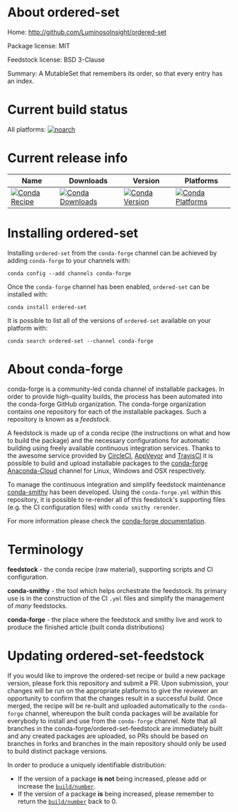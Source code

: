 About ordered-set
=================

Home: http://github.com/LuminosoInsight/ordered-set

Package license: MIT

Feedstock license: BSD 3-Clause

Summary: A MutableSet that remembers its order, so that every entry has an index.



Current build status
====================

All platforms:
[![noarch](https://img.shields.io/circleci/project/github/conda-forge/ordered-set-feedstock/master.svg?label=noarch)](https://circleci.com/gh/conda-forge/ordered-set-feedstock)

Current release info
====================

| Name | Downloads | Version | Platforms |
| --- | --- | --- | --- |
| [![Conda Recipe](https://img.shields.io/badge/recipe-ordered--set-green.svg)](https://anaconda.org/conda-forge/ordered-set) | [![Conda Downloads](https://img.shields.io/conda/dn/conda-forge/ordered-set.svg)](https://anaconda.org/conda-forge/ordered-set) | [![Conda Version](https://img.shields.io/conda/vn/conda-forge/ordered-set.svg)](https://anaconda.org/conda-forge/ordered-set) | [![Conda Platforms](https://img.shields.io/conda/pn/conda-forge/ordered-set.svg)](https://anaconda.org/conda-forge/ordered-set) |

Installing ordered-set
======================

Installing `ordered-set` from the `conda-forge` channel can be achieved by adding `conda-forge` to your channels with:

```
conda config --add channels conda-forge
```

Once the `conda-forge` channel has been enabled, `ordered-set` can be installed with:

```
conda install ordered-set
```

It is possible to list all of the versions of `ordered-set` available on your platform with:

```
conda search ordered-set --channel conda-forge
```


About conda-forge
=================

conda-forge is a community-led conda channel of installable packages.
In order to provide high-quality builds, the process has been automated into the
conda-forge GitHub organization. The conda-forge organization contains one repository
for each of the installable packages. Such a repository is known as a *feedstock*.

A feedstock is made up of a conda recipe (the instructions on what and how to build
the package) and the necessary configurations for automatic building using freely
available continuous integration services. Thanks to the awesome service provided by
[CircleCI](https://circleci.com/), [AppVeyor](http://www.appveyor.com/)
and [TravisCI](https://travis-ci.org/) it is possible to build and upload installable
packages to the [conda-forge](https://anaconda.org/conda-forge)
[Anaconda-Cloud](http://docs.anaconda.org/) channel for Linux, Windows and OSX respectively.

To manage the continuous integration and simplify feedstock maintenance
[conda-smithy](http://github.com/conda-forge/conda-smithy) has been developed.
Using the ``conda-forge.yml`` within this repository, it is possible to re-render all of
this feedstock's supporting files (e.g. the CI configuration files) with ``conda smithy rerender``.

For more information please check the [conda-forge documentation](https://conda-forge.org/docs/).

Terminology
===========

**feedstock** - the conda recipe (raw material), supporting scripts and CI configuration.

**conda-smithy** - the tool which helps orchestrate the feedstock.
                   Its primary use is in the construction of the CI ``.yml`` files
                   and simplify the management of *many* feedstocks.

**conda-forge** - the place where the feedstock and smithy live and work to
                  produce the finished article (built conda distributions)


Updating ordered-set-feedstock
==============================

If you would like to improve the ordered-set recipe or build a new
package version, please fork this repository and submit a PR. Upon submission,
your changes will be run on the appropriate platforms to give the reviewer an
opportunity to confirm that the changes result in a successful build. Once
merged, the recipe will be re-built and uploaded automatically to the
`conda-forge` channel, whereupon the built conda packages will be available for
everybody to install and use from the `conda-forge` channel.
Note that all branches in the conda-forge/ordered-set-feedstock are
immediately built and any created packages are uploaded, so PRs should be based
on branches in forks and branches in the main repository should only be used to
build distinct package versions.

In order to produce a uniquely identifiable distribution:
 * If the version of a package **is not** being increased, please add or increase
   the [``build/number``](http://conda.pydata.org/docs/building/meta-yaml.html#build-number-and-string).
 * If the version of a package **is** being increased, please remember to return
   the [``build/number``](http://conda.pydata.org/docs/building/meta-yaml.html#build-number-and-string)
   back to 0.